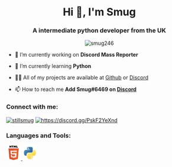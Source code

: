 <!-- https://github.com/Smug246/ -->
<!-- LEAVE A STAR, IF YOU LIKE IT ! -->

<h1 align="center">Hi 👋, I'm Smug</h1>
<h3 align="center">A intermediate python developer from the UK</h3>

<p align="center"> <img src="https://komarev.com/ghpvc/?username=smug246&label=Profile%20views&color=5c12df&style=flat" alt="smug246" /> </p>

- 🔭 I’m currently working on **Discord Mass Reporter**

- 🌱 I’m currently learning **Python**

- 👨‍💻 All of my projects are available at [Github](https://github.com/Smug246?tab=repositories) or [Discord](https://discord.gg/luna22)

- 📫 How to reach me **Add Smug#6469 on [Discord](https://discord.gg/luna22)**

<h3 align="left">Connect with me:</h3>
<p align="left">
<a href="https://www.youtube.com/c/stillsmug" target="blank"><img align="center" src="https://raw.githubusercontent.com/rahuldkjain/github-profile-readme-generator/master/src/images/icons/Social/youtube.svg" alt="stillsmug" height="30" width="40" /></a>
<a href="https://discord.gg/https://discord.gg/PskF2YeXnd" target="blank"><img align="center" src="https://raw.githubusercontent.com/rahuldkjain/github-profile-readme-generator/master/src/images/icons/Social/discord.svg" alt="https://discord.gg/PskF2YeXnd" height="30" width="40" /></a>
</p>

<h3 align="left">Languages and Tools:</h3>
<p align="left"> <a href="https://www.w3.org/html/" target="_blank" rel="noreferrer"> <img src="https://raw.githubusercontent.com/devicons/devicon/master/icons/html5/html5-original-wordmark.svg" alt="html5" width="40" height="40"/> </a> <a href="https://www.python.org" target="_blank" rel="noreferrer"> <img src="https://raw.githubusercontent.com/devicons/devicon/master/icons/python/python-original.svg" alt="python" width="40" height="40"/> </a> </p>
